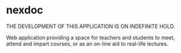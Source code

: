 # nexdoc

THE DEVELOPMENT OF THIS APPLICATION IS ON INDEFINITE HOLD.

Web application providing a space for teachers and students to meet, attend and impart courses, or as an on-line aid to real-life lectures.
